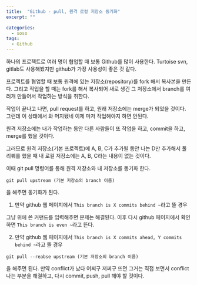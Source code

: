 ```yaml
---
title:  "Github - pull, 원격 로컬 저장소 동기화"
excerpt: ""

categories:
  - soso
tags:
  - Github
---
```


하나의 프로젝트로 여러 명이 협업할 때 보통 Github를 많이 사용한다. Turtoise svn, gitlab도 사용해봤지만 github가 가장 사용성이 좋은 것 같다.

프로젝트를 협업할 때 보통 원격에 있는 저장소(repository)를 fork 해서 복사본을 만든다. 그리고 작업을 할 때는 fork를 해서 복사되어 새로 생긴 그 저장소에서 branch를 여러개 만들어서 작업하는 방식을 취한다.

작업이 끝나고 나면, pull request를 하고, 원래 저장소에는 merge가 되었을 것이다. 그런데 이 상태에서 와 머지됐네 이제 마저 작업해야지 하면 안된다.

원격 저장소에는 내가 작업하는 동안 다른 사람들이 또 작업을 하고, commit을 하고, merge를 했을 것이다.

그러므로 원격 저장소(기본 프로젝트)에 A, B, C가 추가될 동안 나는 D만 추가해서 풀 리퀘를 했을 때 내 로컬 저장소에는 A, B, C라는 내용이 없는 것이다.

이때 git pull 명령어를 통해 원격 저장소와 내 저장소를 동기화 한다.

```
git pull upstream (기본 저장소의 branch 이름)
```

을 해주면 동기화가 된다.

1. 만약 github 웹 페이지에서 `This branch is X commits behind ~`라고 뜰 경우

그냥 위에 쓴 커맨드를 입력해주면 문제는 해결된다. 이후 다시 github 페이지에서 확인하면 `This branch is even ~`라고 뜬다.

2. 만약 github 웹 페이지에서 `This branch is X commits ahead, Y commits behind ~`라고 뜰 경우

```
git pull --reabse upstream (기본 저장소의 branch 이름)
```

을 해주면 된다. 만약 conflict가 났다 어쩌구 저쩌구 뜨면 그거는 직접 보면서 conflict 나는 부분을 해결하고, 다시 commit, push, pull 해야 할 것이다.
